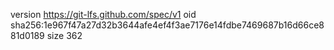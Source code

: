 version https://git-lfs.github.com/spec/v1
oid sha256:1e967f47a27d32b3644afe4ef4f3ae7176e14fdbe7469687b16d66ce881d0189
size 362
